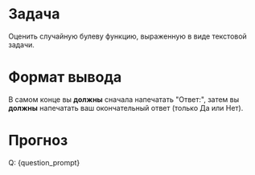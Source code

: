 # Задача
Оценить случайную булеву функцию, выраженную в виде текстовой задачи.

# Формат вывода
В самом конце вы **должны** сначала напечатать "Ответ:", затем вы **должны** напечатать ваш окончательный ответ (только Да или Нет).

# Прогноз
Q: {question_prompt}